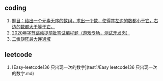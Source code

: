 ## coding
1. [题目：给出一个元素无序的数组，求出一个数，使得其左边的数都小于它，右边的数都大于等于它。](test1/test1.md)
2. [2020年字节跳动提前批笔试编程题（游戏专场，测试开发岗）](test2/2020头条笔试_1.md)
3. [二维矩阵最大连通域](test1/最大连通域.md)

## leetcode
1. [Easy-leetcode136 只出现一次的数字](test1/Easy leetcode136 只出现一次的数字.md)
